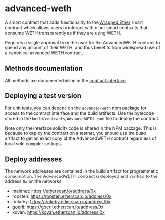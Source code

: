 # advanced-weth

A smart contract that adds functionality to the
[Wrapped Ether](https://github.com/gnosis/canonical-weth) 
smart contract which allows users to interact with other smart
contracts that consume WETH transparently as if they are using WETH.

Requires a single approval from the user for the AdvancedWETH contract
to spend any amount of their WETH, and thus benefits from widespread use of a
canonical advanced WETH contract.

## Methods documentation

All methods are documented inline in the 
[contract interface](contracts/interfaces/IAdvancedWETH.sol).

## Deploying a test version

For unit tests, you can depend on the `advanced-weth` npm package 
for access to the contract interface and the build artifacts.
Use the bytecode stored in the `build/contracts/AdvancedWETH.json`
file to deploy the contract.

Note only the interface solidity code is shared in the NPM package.
This is because to deploy the contract on a testnet, you should use
the build artifact to get an exact copy of the AdvancedWETH contract
regardless of local solc compiler settings. 

## Deploy addresses

The network addresses are contained in the build artifact for
programmatic consumption.
The AdvancedWETH contract is deployed and verified to the address 
`0x` on the networks:

- mainnet: https://etherscan.io/address/0x
- ropsten: https://ropsten.etherscan.io/address/0x
- rinkeby: https://rinkeby.etherscan.io/address/0x
- goerli: https://goerli.etherscan.io/address/0x
- kovan: https://kovan.etherscan.io/address/0x
